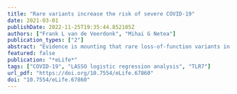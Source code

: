 ```yaml
---
title: "Rare variants increase the risk of severe COVID-19"
date: 2021-03-01
publishDate: 2022-11-25T19:35:44.852185Z
authors: ["Frank L van de Veerdonk", "Mihai G Netea"]
publication_types: ["2"]
abstract: "Evidence is mounting that rare loss-of-function variants in the TLR7 gene predispose men with no medical history to severe forms of COVID-19."
featured: false
publication: "*eLife*"
tags: ["COVID-19", "LASSO logistic regression analysis", "TLR7"]
url_pdf: "https://doi.org/10.7554/eLife.67860"
doi: "10.7554/eLife.67860"
---
```


